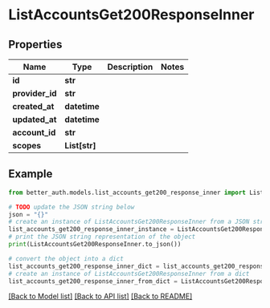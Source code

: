 # ListAccountsGet200ResponseInner


## Properties

Name | Type | Description | Notes
------------ | ------------- | ------------- | -------------
**id** | **str** |  | 
**provider_id** | **str** |  | 
**created_at** | **datetime** |  | 
**updated_at** | **datetime** |  | 
**account_id** | **str** |  | 
**scopes** | **List[str]** |  | 

## Example

```python
from better_auth.models.list_accounts_get200_response_inner import ListAccountsGet200ResponseInner

# TODO update the JSON string below
json = "{}"
# create an instance of ListAccountsGet200ResponseInner from a JSON string
list_accounts_get200_response_inner_instance = ListAccountsGet200ResponseInner.from_json(json)
# print the JSON string representation of the object
print(ListAccountsGet200ResponseInner.to_json())

# convert the object into a dict
list_accounts_get200_response_inner_dict = list_accounts_get200_response_inner_instance.to_dict()
# create an instance of ListAccountsGet200ResponseInner from a dict
list_accounts_get200_response_inner_from_dict = ListAccountsGet200ResponseInner.from_dict(list_accounts_get200_response_inner_dict)
```
[[Back to Model list]](../README.md#documentation-for-models) [[Back to API list]](../README.md#documentation-for-api-endpoints) [[Back to README]](../README.md)


